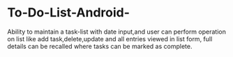# To-Do-List-Android-
Ability to maintain a task-list with date input,and user can perform operation on list like add task,delete,update and all entries viewed in list form, full details can be recalled where tasks can be marked as complete.
